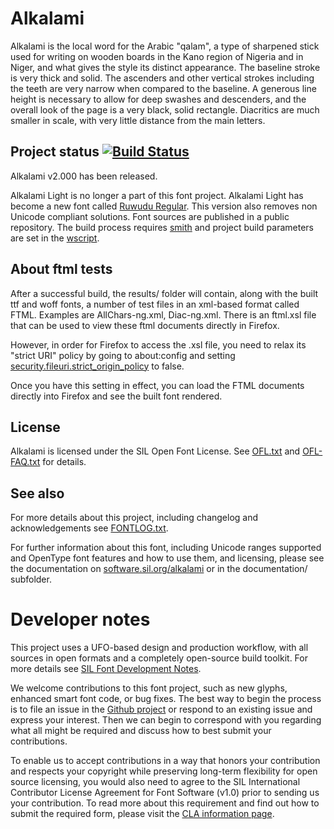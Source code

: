 # Alkalami

Alkalami is the local word for the Arabic "qalam", a type of sharpened stick used for writing on wooden boards in the Kano region of Nigeria and in Niger, and what gives the style its distinct appearance. The baseline stroke is very thick and solid. The ascenders and other vertical strokes including the teeth are very narrow when compared to the baseline. A generous line height is necessary to allow for deep swashes and descenders, and the overall look of the page is a very black, solid rectangle. Diacritics are much smaller in scale, with very little distance from the main letters.

## Project status [![Build Status](http://build.palaso.org/app/rest/builds/buildType:Fonts_Alkalami/statusIcon)](http://build.palaso.org/viewType.html?buildTypeId=Fonts_Alkalami&guest=1)

Alkalami v2.000 has been released. 

Alkalami Light is no longer a part of this font project. Alkalami Light has become a new font called [Ruwudu Regular](https://github.com/silnrsi/font-ruwudu). This version also removes non Unicode compliant solutions. Font sources are published in a public repository. The build process requires [smith](https://github.com/silnrsi/smith) and project build parameters are set in the [wscript](wscript).    

## About ftml tests

After a successful build, the results/ folder will contain, along with the built ttf and woff fonts, a number of
test files in an xml-based format called FTML. Examples are AllChars-ng.xml, Diac-ng.xml. 
There is an ftml.xsl file that can be used to view these ftml documents directly in Firefox. 

However, in order for Firefox to access the .xsl file, you need to relax its "strict URI" policy by going to about:config and
setting [security.fileuri.strict_origin_policy](http://kb.mozillazine.org/Security.fileuri.strict_origin_policy) to false.

Once you have this setting in effect, you can load the FTML documents directly into Firefox and see the built font rendered.

## License

Alkalami is licensed under the SIL Open Font License. See [OFL.txt](OFL.txt) and [OFL-FAQ.txt](OFL-FAQ.txt) for details.

## See also

For more details about this project, including changelog and acknowledgements see [FONTLOG.txt](FONTLOG.txt).

For further information about this font, including Unicode ranges supported and OpenType font features and how to use them, and licensing, please see the documentation on [software.sil.org/alkalami](http://software.sil.org/alkalami/) or in the documentation/ subfolder.

# Developer notes

This project uses a UFO-based design and production workflow, with all sources in open formats and a completely open-source build toolkit. For more details see [SIL Font Development Notes](https://silnrsi.github.io/silfontdev/en-US/Introduction.html).

We welcome contributions to this font project, such as new glyphs, enhanced smart font code, or bug fixes. The best way to begin the process is to file an issue in the [Github project](https://github.com/silnrsi/font-alkalami) or respond to an existing issue and express your interest. Then we can begin to correspond with you regarding what all might be required and discuss how to best submit your contributions.

To enable us to accept contributions in a way that honors your contribution and respects your copyright while preserving long-term flexibility for open source licensing, you would also need to agree to the SIL International Contributor License Agreement for Font Software (v1.0) prior to sending us your contribution. To read more about this requirement and find out how to submit the required form, please visit the [CLA information page](https://software.sil.org/fontcla).
